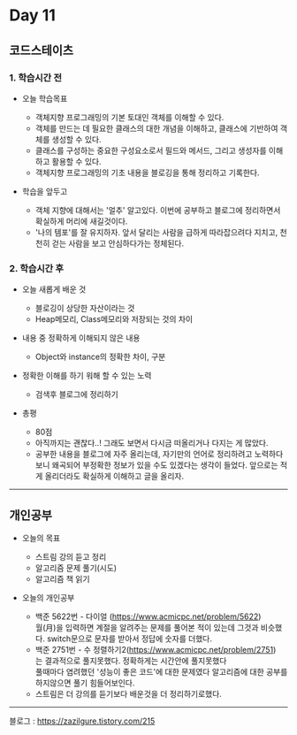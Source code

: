 # Day 11

## 코드스테이츠

### 1. 학습시간 전
* 오늘 학습목표 
    
  * 객체지향 프로그래밍의 기본 토대인 객체를 이해할 수 있다.
  * 객체를 만드는 데 필요한 클래스의 대한 개념을 이해하고, 클래스에 기반하여 객체를 생성할 수 있다.
  * 클래스를 구성하는 중요한 구성요소로서 필드와 메서드, 그리고 생성자를 이해하고 활용할 수 있다.
  * 객체지향 프로그래밍의 기초 내용을 블로깅을 통해 정리하고 기록한다.
* 학습을 앞두고

    * 객체 지향에 대해서는 '얼추' 알고있다. 이번에 공부하고 블로그에 정리하면서 확실하게 머리에 새길것이다.
    * '나의 템포'를 잘 유지하자. 앞서 달리는 사람을 급하게 따라잡으려다 지치고,
    천천히 걷는 사람을 보고 안심하다가는 정체된다.
### 2. 학습시간 후
* 오늘 새롭게 배운 것

    * 블로깅이 상당한 자산이라는 것
    * Heap메모리, Class메모리와 저장되는 것의 차이
* 내용 중 정확하게 이해되지 않은 내용

    * Object와 instance의 정확한 차이, 구분
* 정확한 이해를 하기 워해 할 수 있는 노력

    * 검색후 블로그에 정리하기
* 총평

    * 80점
    * 아직까지는 괜찮다..! 그래도 보면서 다시금 떠올리거나 다지는 게 많았다.
    * 공부한 내용을 블로그에 자주 올리는데, 자기만의 언어로 정리하려고 노력하다보니 왜곡되어 부정확한 정보가
    있을 수도 있겠다는 생각이 들었다. 앞으로는 적게 올리더라도 확실하게 이해하고 글을 올리자.
---

## 개인공부
* 오늘의 목표

    * 스트림 강의 듣고 정리
    * 알고리즘 문제 풀기(시도)
    * 알고리즘 책 읽기

* 오늘의 개인공부
    * 백준 5622번 - 다이얼 (https://www.acmicpc.net/problem/5622)  
    월(月)을 입력하면 계절을 알려주는 문제를 풀어본 적이 있는데 그것과 비슷했다.
    switch문으로 문자를 받아서 정답에 숫자를 더했다.
    * 백준 2751번 - 수 정렬하기2(https://www.acmicpc.net/problem/2751)  
    는 결과적으로 풀지못했다. 정확하게는 시간안에 풀지못했다  
    풀때마다 염려했던 '성능이 좋은 코드'에 대한 문제였다 알고리즘에 대한 공부를 하지않으면 풀기 힘들어보인다.
    * 스트림은 더 강의를 듣기보다 배운것을 더 정리하기로했다.

---
블로그 : https://zazilgure.tistory.com/215